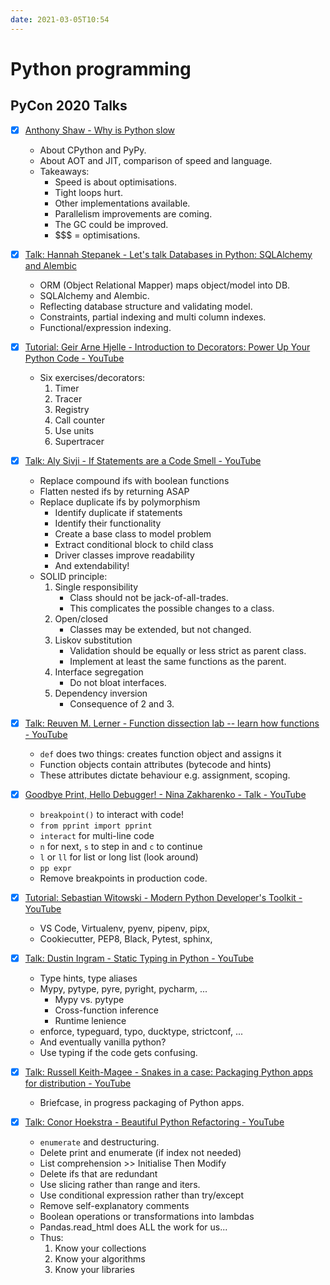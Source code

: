 ```yaml
---
date: 2021-03-05T10:54
---
```


# Python programming

## PyCon 2020 Talks
* [x] [Anthony Shaw - Why is Python slow](https://www.youtube.com/watch?v=I4nkgJdVZFA)
	- About CPython and PyPy.
	- About AOT and JIT, comparison of speed and language.
	- Takeaways:
      - Speed is about optimisations.
      - Tight loops hurt.
      - Other implementations available.
      - Parallelism improvements are coming.
      - The GC could be improved.
      - $$$ = optimisations.
    
* [x] [Talk: Hannah Stepanek - Let's talk Databases in Python: SQLAlchemy and Alembic](https://www.youtube.com/watch?v=36yw8VC3KU8)
	- ORM (Object Relational Mapper) maps object/model into DB.
    - SQLAlchemy and Alembic.
    - Reflecting database structure and validating model.
    - Constraints, partial indexing and multi column indexes.
    - Functional/expression indexing.

* [x] [Tutorial: Geir Arne Hjelle - Introduction to Decorators: Power Up Your Python Code - YouTube](https://www.youtube.com/watch?v=T8CQwGIsrx4&)
	- Six exercises/decorators:
    	1. Timer
        2. Tracer
        3. Registry
        4. Call counter
        5. Use units
        6. Supertracer


* [x] [Talk: Aly Sivji - If Statements are a Code Smell - YouTube](https://www.youtube.com/watch?v=P0kfKqMHioQ)
	- Replace compound ifs with boolean functions
    - Flatten nested ifs by returning ASAP
    - Replace duplicate ifs by polymorphism
    	- Identify duplicate if statements
        - Identify their functionality
        - Create a base class to model problem
        - Extract conditional block to child class
        - Driver classes improve readability
        - And extendability!
    - SOLID principle:
    	1. Single responsibility
        	- Class should not be jack-of-all-trades.
            - This complicates the possible changes to a class.
        2. Open/closed
        	- Classes may be extended, but not changed.
        3. Liskov substitution
        	- Validation should be equally or less strict as parent class.
            - Implement at least the same functions as the parent.
        4. Interface segregation
        	- Do not bloat interfaces.
        5. Dependency inversion
        	- Consequence of 2 and 3.

* [x] [Talk: Reuven M. Lerner - Function dissection lab -- learn how functions - YouTube](https://www.youtube.com/watch?v=QR9W81P7yTw)
	- `def` does two things: creates function object and assigns it
    - Function objects contain attributes (bytecode and hints)
    - These attributes dictate behaviour e.g. assignment, scoping.


* [x] [Goodbye Print, Hello Debugger! - Nina Zakharenko - Talk - YouTube](https://www.youtube.com/watch?v=5AYIe-3cD-s)
	- `breakpoint()` to interact with code!
    - `from pprint import pprint`
    - `interact` for multi-line code
    - `n` for next, `s` to step in and `c` to continue
    - `l` or `ll` for list or long list (look around)
    - `pp expr`
    - Remove breakpoints in production code.


* [x] [Tutorial: Sebastian Witowski - Modern Python Developer's Toolkit - YouTube](https://www.youtube.com/watch?v=WkUBx3g2QfQ)
	- VS Code, Virtualenv, pyenv, pipenv, pipx, 
    - Cookiecutter, PEP8, Black, Pytest, sphinx, 


* [x] [Talk: Dustin Ingram - Static Typing in Python - YouTube](https://www.youtube.com/watch?v=ST33zDM9vOE)
	- Type hints, type aliases
    - Mypy, pytype, pyre, pyright, pycharm, ...
    	- Mypy vs. pytype
        - Cross-function inference
        - Runtime lenience
    - enforce, typeguard, typo, ducktype, strictconf, ...
    - And eventually vanilla python?
    - Use typing if the code gets confusing.


* [x] [Talk: Russell Keith-Magee - Snakes in a case: Packaging Python apps for distribution - YouTube](https://www.youtube.com/watch?v=WjMDXDHBn1I)
	- Briefcase, in progress packaging of Python apps.


* [x] [Talk: Conor Hoekstra - Beautiful Python Refactoring - YouTube](https://www.youtube.com/watch?v=W-lZttZhsUY)
	- `enumerate` and destructuring.
    - Delete print and enumerate (if index not needed)
    - List comprehension >> Initialise Then Modify
    - Delete ifs that are redundant
    - Use slicing rather than range and iters.
    - Use conditional expression rather than try/except
    - Remove self-explanatory comments
    - Boolean operations or transformations into lambdas
    - Pandas.read_html does ALL the work for us...
    - Thus:
    	1. Know your collections
        1. Know your algorithms
        1. Know your libraries